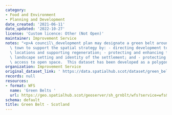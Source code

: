 ```yaml
---
category:
- Food and Environment
- Planning and Development
date_created: '2021-06-11'
date_updated: '2022-10-27'
license: 'Custom licence: Other (Not Open)'
maintainer: Improvement Service
notes: "<p>A council\_development plan may designate a green belt around a city or\
  \ town to support the spatial strategy by: - directing development to the most appropriate\
  \ locations and supporting regeneration; - protecting and enhancing the character,\
  \ landscape setting and identity of the settlement; and - protecting and providing\
  \ access to open space.  This dataset has been developed as a polygon layer.</p>"
organization: Improvement Service
original_dataset_link: ' https://data.spatialhub.scot/dataset/green_belt-is'
records: null
resources:
- format: WFS
  name: 'Green Belts '
  url: https://geo.spatialhub.scot/geoserver/sh_grnblt/wfs?service=wfs&typeName=sh_grnblt:pub_grnblt
schema: default
title: Green Belt - Scotland
---
```

